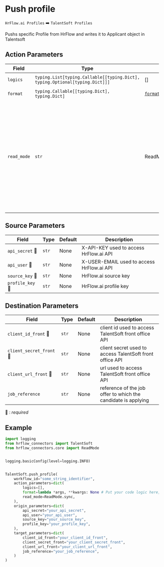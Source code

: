 # Push profile
`HrFlow.ai Profiles` :arrow_right: `TalentSoft Profiles`

Pushs specific Profile from HrFlow and writes it to Applicant object in Talentsoft



## Action Parameters

| Field | Type | Default | Description |
| ----- | ---- | ------- | ----------- |
| `logics`  | `typing.List[typing.Callable[[typing.Dict], typing.Optional[typing.Dict]]]` | [] | List of logic functions |
| `format`  | `typing.Callable[[typing.Dict], typing.Dict]` | [`format_into_ts_applicant`](../connector.py#L389) | Formatting function |
| `read_mode`  | `str` | ReadMode.sync | If 'incremental' then `read_from` of the last run is given to Origin Warehouse during read. **The actual behavior depends on implementation of read**. In 'sync' mode `read_from` is neither fetched nor given to Origin Warehouse during read. |

## Source Parameters

| Field | Type | Default | Description |
| ----- | ---- | ------- | ----------- |
| `api_secret` :red_circle: | `str` | None | X-API-KEY used to access HrFlow.ai API |
| `api_user` :red_circle: | `str` | None | X-USER-EMAIL used to access HrFlow.ai API |
| `source_key` :red_circle: | `str` | None | HrFlow.ai source key |
| `profile_key` :red_circle: | `str` | None | HrFlow.ai profile key |

## Destination Parameters

| Field | Type | Default | Description |
| ----- | ---- | ------- | ----------- |
| `client_id_front` :red_circle: | `str` | None | client id used to access TalentSoft front office API |
| `client_secret_front` :red_circle: | `str` | None | client secret used to access TalentSoft front office API |
| `client_url_front` :red_circle: | `str` | None | url used to access TalentSoft front office API |
| `job_reference`  | `str` | None | reference of the job offer to which the candidate is applying |

:red_circle: : *required*

## Example

```python
import logging
from hrflow_connectors import TalentSoft
from hrflow_connectors.core import ReadMode


logging.basicConfig(level=logging.INFO)


TalentSoft.push_profile(
    workflow_id="some_string_identifier",
    action_parameters=dict(
        logics=[],
        format=lambda *args, **kwargs: None # Put your code logic here,
        read_mode=ReadMode.sync,
    ),
    origin_parameters=dict(
        api_secret="your_api_secret",
        api_user="your_api_user",
        source_key="your_source_key",
        profile_key="your_profile_key",
    ),
    target_parameters=dict(
        client_id_front="your_client_id_front",
        client_secret_front="your_client_secret_front",
        client_url_front="your_client_url_front",
        job_reference="your_job_reference",
    )
)
```